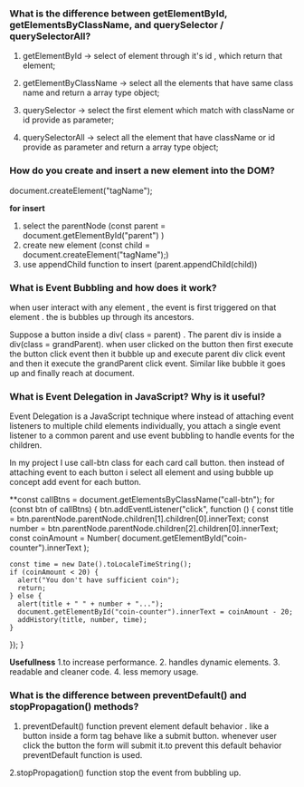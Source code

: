 ###  What is the difference between getElementById, getElementsByClassName, and querySelector / querySelectorAll?


1. getElementById -> select of element through it's id , which return that element;
2. getElementByClassName -> select all the elements that have same class name and return a array type object;

3. querySelector -> select the first element which match with className or id provide as parameter;

4. querySelectorAll -> select all the element that have className or id provide as parameter  and return a array type object;



### How do you create and insert a new element into the DOM?

document.createElement("tagName");

**for insert**
1. select the parentNode (const parent = document.getElementById("parent") ) 
2. create new element (const child =  document.createElement("tagName");)
3. use appendChild function to insert  (parent.appendChild(child))





### What is Event Bubbling and how does it work?
when user interact with any element  , the event is first triggered on that element . the is bubbles up through its ancestors.

Suppose  a button inside a div( class = parent) . The parent div is inside a div(class = grandParent).
when user clicked on the button then first execute the button click event then it bubble up and execute parent div click event and then it execute the grandParent click event. Similar like bubble it goes up and finally reach at document.




### What is Event Delegation in JavaScript? Why is it useful?

Event Delegation is a JavaScript technique where instead of attaching event listeners to multiple child elements individually, you attach a single event listener to a common parent and use event bubbling to handle events for the children.

In my project I use call-btn class for each card call button. then instead of attaching event to each button  i select all element  and using bubble up concept add event for each button.


**const callBtns = document.getElementsByClassName("call-btn");
for (const btn of callBtns) {
  btn.addEventListener("click", function () {
    const title = btn.parentNode.parentNode.children[1].children[0].innerText;
    const number = btn.parentNode.parentNode.children[2].children[0].innerText;
    const coinAmount = Number(
      document.getElementById("coin-counter").innerText
    );

    const time = new Date().toLocaleTimeString();
    if (coinAmount < 20) {
      alert("You don't have sufficient coin");
      return;
    } else {
      alert(title + " " + number + "...");
      document.getElementById("coin-counter").innerText = coinAmount - 20;
      addHistory(title, number, time);
    }
  });
}


**Usefullness**
1.to increase performance.
2. handles dynamic elements.
3. readable and cleaner code.
4. less memory usage.


### What is the difference between preventDefault() and stopPropagation() methods?

1. preventDefault() function prevent element default behavior . like a button inside a form tag behave like a submit button. whenever user click the button the form will submit it.to prevent this default behavior preventDefault function is used.


2.stopPropagation() function stop the event from bubbling up.